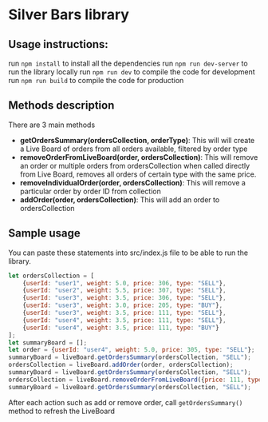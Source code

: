 # Silver Bars library

## Usage instructions:
run `npm install` to install all the dependencies
run `npm run dev-server` to run the library locally
run `npm run dev` to compile the code for development
run `npm run build` to compile the code for production

## Methods description
There are 3 main methods
* **getOrdersSummary(ordersCollection, orderType)**: This will will create a Live Board of orders from all orders available, filtered by order type
* **removeOrderFromLiveBoard(order, ordersCollection)**: This will remove an order or multiple orders from ordersCollection when called directly from Live Board, removes all orders of certain type with the same price.
* **removeIndividualOrder(order, ordersCollection)**: This will remove a particular order by order ID from collection
* **addOrder(order, ordersCollection)**: This will add an order to ordersCollection

## Sample usage
You can paste these statements into src/index.js file to be able to run the library.
```javascript
let ordersCollection = [
    {userId: "user1", weight: 5.0, price: 306, type: "SELL"},
    {userId: "user2", weight: 5.5, price: 307, type: "SELL"},
    {userId: "user3", weight: 3.5, price: 306, type: "SELL"},
    {userId: "user3", weight: 3.0, price: 205, type: "BUY"},
    {userId: "user3", weight: 3.5, price: 111, type: "SELL"},
    {userId: "user4", weight: 3.5, price: 111, type: "SELL"},
    {userId: "user4", weight: 3.5, price: 111, type: "BUY"}
];
let summaryBoard = [];
let order = {userId: "user4", weight: 5.0, price: 305, type: "SELL"};
summaryBoard = liveBoard.getOrdersSummary(ordersCollection, "SELL");
ordersCollection = liveBoard.addOrder(order, ordersCollection);
summaryBoard = liveBoard.getOrdersSummary(ordersCollection, "SELL");
ordersCollection = liveBoard.removeOrderFromLiveBoard({price: 111, type: "SELL"}, ordersCollection);
summaryBoard = liveBoard.getOrdersSummary(ordersCollection, "SELL");
```

After each action such as add or remove order, call `getOrdersSummary()` method to refresh the LiveBoard

